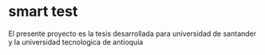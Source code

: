 smart test
===
El presente proyecto es la tesis desarrollada para universidad de santander y la universidad tecnologica de antioquia 
